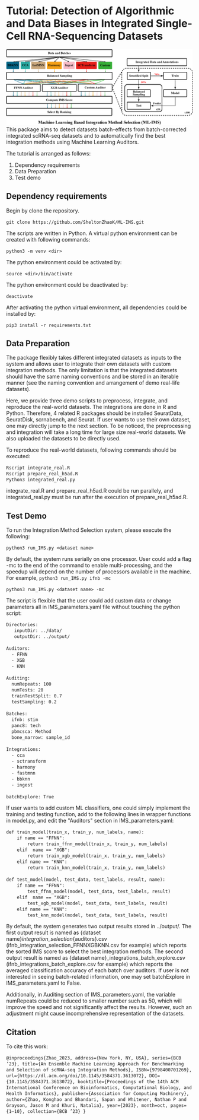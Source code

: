 # Tutorial: Detection of Algorithmic and Data Biases in Integrated Single-Cell RNA-Sequencing Datasets
![Machine Learning Based Integration Method Selection](./workflow.png)
This package aims to detect datasets batch-effects from batch-corrected integrated scRNA-seq datasets and to automatically find the best integration methods using Machine Learning Auditors.

The tutorial is arranged as follows:
1. Dependency requirements
2. Data Preparation
3. Test demo

## Dependency requirements
Begin by clone the repository.
```
git clone https://github.com/SheltonZhaoK/ML-IMS.git
```
The scripts are written in Python. A virtual python environment can be created with following commands:
``` 
python3 -m venv <dir>
```
The python environment could be activated by:
```
source <dir>/bin/activate
```
The python environment could be deactivated by:
```
deactivate
```
After activating the python virtual environment, all dependencies could be installed by:
```
pip3 install -r requirements.txt
```

## Data Preparation
The package flexibly takes different integrated datasets as inputs to the system and allows user to integrate their own datasets with custom integration methods. The only limitation is that the integrated datasets should have the same naming conventions and be stored in an iterable manner (see the naming convention and arrangement of demo real-life datasets).

Here, we provide three demo scripts to preprocess, integrate, and reproduce the real-world datasets. The integrations are done in R and Python. Therefore, 4 related R packages should be installed SeuratData, SeuratDisk, scrnabench, and Seurat. If user wants to use their own dataset, one may directly jump to the next section. To be noticed, the preprocessing and integration will take a long time for large size real-world datasets. We also uploaded the datasets to be directly used. 

To reproduce the real-world datasets, following commands should be executed:
```
Rscript integrate_real.R
Rscript prepare_real_h5ad.R
Python3 integrated_real.py
```
integrate_real.R and prepare_real_h5ad.R could be run parallely, and integrated_real.py must be run after the execution of prepare_real_h5ad.R.

## Test Demo
To run the Integration Method Selection system, please execute the following:
```
python3 run_IMS.py <dataset name>
```
By default, the system runs serially on one processor. User could add a flag -mc to the end of the command to enable multi-processing, and the speedup will depend on the number of processors available in the machine. For example, ```python3 run_IMS.py ifnb -mc```
```
python3 run_IMS.py <dataset name> -mc
```
The script is flexible that the user could add custom data or change parameters all in IMS_parameters.yaml file without touching the python script:
```
Directories:
   inputDir: ../data/
   outputDir: ../output/

Auditors:
  - FFNN
  - XGB
  - KNN

Auditing:
  numRepeats: 100
  numTests: 20
  trainTestSplit: 0.7
  testSampling: 0.2

Batches:
  ifnb: stim
  panc8: tech
  pbmcsca: Method
  bone_marrow: sample_id

Integrations:
  - cca
  - sctransform
  - harmony
  - fastmnn
  - bbknn
  - ingest

batchExplore: True
```
If user wants to add custom ML classifiers, one could simply implement the training and testing function, add to the following lines in wrapper functions in model.py, and edit the "Auditors" section in IMS_parameters.yaml:
```
def train_model(train_x, train_y, num_labels, name):
    if name == "FFNN":
        return train_ffnn_model(train_x, train_y, num_labels)
    elif  name == "XGB":
        return train_xgb_model(train_x, train_y, num_labels)
    elif name == "KNN":
        return train_knn_model(train_x, train_y, num_labels) 

def test_model(model, test_data, test_labels, result, name):
    if name == "FFNN":
        test_ffnn_model(model, test_data, test_labels, result)
    elif  name == "XGB":
        test_xgb_model(model, test_data, test_labels, result)
    elif name == "KNN":
        test_knn_model(model, test_data, test_labels, result)
```
By default, the system generates two output results stored in ../output/. The first output result is named as {dataset name}_integration_selection_{auditors}.csv (ifnb_integration_selection_FFNNXGBKNN.csv for example) which reports the sorted IMS score to select the best integration methods. The second output result is named as {dataset name}_integrations_batch_explore.csv (ifnb_integrations_batch_explore.csv for example) which reports the averaged classification accuracy of each batch over auditors. If user is not interested in seeing batch-related information, one may set batchExplore in IMS_parameters.yaml to False.

Additionally, in Auditing section of IMS_parameters.yaml, the variable numRepeats could be reduced to smaller number such as 50, which will improve the speed and not significantly affect the results. However, such an adjustment might cause incomprehensive representation of the datasets.

## Citation
To cite this work:
```
@inproceedings{Zhao_2023, address={New York, NY, USA}, series={BCB ’23}, title={An Ensemble Machine Learning Approach for Benchmarking and Selection of scRNA-seq Integration Methods}, ISBN={9798400701269}, url={https://dl.acm.org/doi/10.1145/3584371.3613072}, DOI={10.1145/3584371.3613072}, booktitle={Proceedings of the 14th ACM International Conference on Bioinformatics, Computational Biology, and Health Informatics}, publisher={Association for Computing Machinery}, author={Zhao, Konghao and Bhandari, Sapan and Whitener, Nathan P and Grayson, Jason M and Khuri, Natalia}, year={2023}, month=oct, pages={1–10}, collection={BCB ’23} }

```


